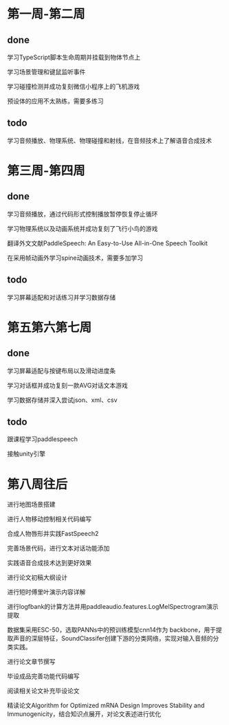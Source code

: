 # 第一周-第二周
## done
学习TypeScript脚本生命周期并挂载到物体节点上

学习场景管理和键鼠监听事件

学习碰撞检测并成功复刻微信小程序上的飞机游戏

预设体的应用不太熟练，需要多练习

## todo
学习音频播放、物理系统、物理碰撞和射线，在音频技术上了解语音合成技术

# 第三周-第四周
## done
学习音频播放，通过代码形式控制播放暂停恢复停止循环

学习物理系统以及动画系统并成功复刻了飞行小鸟的游戏

翻译外文文献PaddleSpeech: An Easy-to-Use All-in-One Speech Toolkit

在采用帧动画外学习spine动画技术，需要多加学习

## todo
学习屏幕适配和对话练习并学习数据存储

# 第五第六第七周
## done
学习屏幕适配与按键布局以及滑动进度条

学习对话框并成功复刻一款AVG对话文本游戏

学习数据存储并深入尝试json、xml、csv

## todo
跟课程学习paddlespeech

接触unity引擎

# 第八周往后
进行地图场景搭建

进行人物移动控制相关代码编写

合成人物唇形并实践FastSpeech2

完善场景代码，进行文本对话功能添加

实践语音合成技术达到更好效果

进行论文初稿大纲设计

进行短时傅里叶演示内容详解

进行logfbank的计算方法并用paddleaudio.features.LogMelSpectrogram演示提取

数据集采用ESC-50，选取PANNs中的预训练模型cnn14作为 backbone，用于提取声音的深层特征，SoundClassifer创建下游的分类网络，实现对输入音频的分类实践。

进行论文章节撰写

毕设成品完善功能代码编写

阅读相关论文补充毕设论文

精读论文Algorithm for Optimized mRNA Design Improves Stability and Immunogenicity，结合知识点展开，对论文表述进行优化
